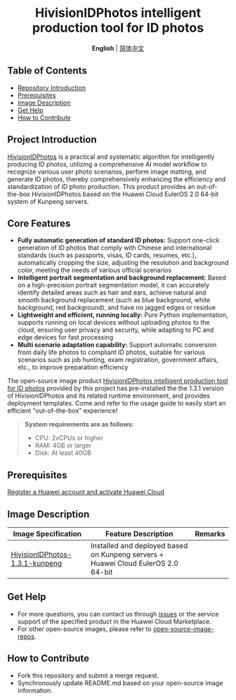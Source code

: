 

<h1 align="center">HivisionIDPhotos intelligent production tool for ID photos</h1>
<p align="center">
    <strong>English</strong> | <a href="README_ZH.md">简体中文</a>
</p>




## Table of Contents

- [Repository Introduction](#project-introduction)
- [Prerequisites](#prerequisites)
- [Image Description](#image-description)
- [Get Help](#get-help)
- [How to Contribute](#how-to-contribute)

## Project Introduction



[HivisionIDPhotos](https://github.com/Zeyi-Lin/HivisionIDPhotos) is a practical and systematic algorithm for intelligently producing ID photos, utilizing a comprehensive AI model workflow to recognize various user photo scenarios, perform image matting, and generate ID photos, thereby comprehensively enhancing the efficiency and standardization of ID photo production. This product provides an out-of-the-box HivisionIDPhotos based on the Huawei Cloud EulerOS 2.0 64-bit system of Kunpeng servers.

## Core Features

- **Fully automatic generation of standard ID photos:** Support one-click generation of ID photos that comply with Chinese and international standards (such as passports, visas, ID cards, resumes, etc.), automatically cropping the size, adjusting the resolution and background color, meeting the needs of various official scenarios
- **Intelligent portrait segmentation and background replacement:** Based on a high-precision portrait segmentation model, it can accurately identify detailed areas such as hair and ears, achieve natural and smooth background replacement (such as blue background, white background, red background), and have no jagged edges or residue
- **Lightweight and efficient, running locally:** Pure Python implementation, supports running on local devices without uploading photos to the cloud, ensuring user privacy and security, while adapting to PC and edge devices for fast processing
- **Multi scenario adaptation capability:** Support automatic conversion from daily life photos to compliant ID photos, suitable for various scenarios such as job hunting, exam registration, government affairs, etc., to improve preparation efficiency

The open-source image product [HivisionIDPhotos intelligent production tool for ID photos](https://marketplace.huaweicloud.com/intl/hidden/contents/02d6eb3a-11b6-49c2-aa8b-e85956268f88) provided by this project has pre-installed the the 1.3.1 version of HivisionIDPhotos and its related runtime environment, and provides deployment templates. Come and refer to the usage guide to easily start an efficient "out-of-the-box" experience!

> **System requirements are as follows:**
>
> - CPU: 2vCPUs or higher
> - RAM: 4GB or larger
> - Disk: At least 40GB

## Prerequisites



[Register a Huawei account and activate Huawei Cloud](https://support.huaweicloud.com/usermanual-account/account_id_001.html)

## Image Description



| Image Specification                                          | Feature Description                                          | Remarks |
| ------------------------------------------------------------ | ------------------------------------------------------------ | ------- |
| [HivisionIDPhotos-1.3.1-kunpeng](https://github.com/HuaweiCloudDeveloper/hivisionidphotos-image/tree/HivisionIDPhotos-1.3.1-kunpeng) | Installed and deployed based on Kunpeng servers + Huawei Cloud EulerOS 2.0 64-bit |         |

## Get Help

- For more questions, you can contact us through [issues](https://github.com/HuaweiCloudDeveloper/hivisionidphotos-image/issues) or the service support of the specified product in the Huawei Cloud Marketplace.
- For other open-source images, please refer to [open-source-image-repos](https://github.com/HuaweiCloudDeveloper/open-source-image-repos).

## How to Contribute

- Fork this repository and submit a merge request.
- Synchronously update README.md based on your open-source image information.
